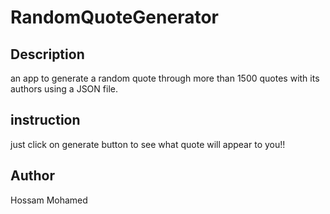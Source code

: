 # RandomQuoteGenerator

## Description
an app to generate a random quote through more than 1500 quotes with its authors using a JSON file.

## instruction
just click on generate button to see what quote will appear to you!!

## Author
Hossam Mohamed
